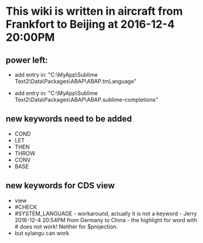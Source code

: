 # This wiki is written in aircraft from Frankfort to Beijing at 2016-12-4 20:00PM
## power left: 

* add entry in: "C:\MyApp\Sublime Text2\Data\Packages\ABAP\ABAP.tmLanguage"

* add entry in: "C:\MyApp\Sublime Text2\Data\Packages\ABAP\ABAP.sublime-completions"

## new keywords need to be added

* COND
* LET
* THEN
* THROW
* CONV
* BASE

## new keywords for CDS view

* view
* #CHECK
* #SYSTEM_LANGUAGE - workaround, actually it is not a keyword - Jerry 2016-12-4 20:54PM from Germany to China - the highlight for word with # does not work! Neither for $projection.
* but sylangu can work 
